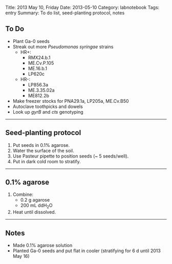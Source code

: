 Title: 2013 May 10, Friday
Date: 2013-05-10
Category: labnotebook
Tags: entry
Summary: To do list, seed-planting protocol, notes

## To Do ##

- Plant Ga-0 seeds
- Streak out more _Pseudomonas syringae_ strains
    - HR+:
        - RMX24.b.1
        - ME.Cv.P.105
        - ME.16.b.1
        - LP620c
    - HR-:
        - LP856.3a
        - ME.3.35.02a
        - ME812.2b
- Make freezer stocks for PNA29.1a, LP205a, ME.Cv.B50
- Autoclave toothpicks and dowels 
- Look up _gyrB_ and _cts_ genotyping

***

## Seed-planting protocol ##

1. Put seeds in 0.1% agarose.
2. Water the surface of the soil.
3. Use Pasteur pipette to position seeds (~ 5 seeds/well).
4. Put in dark cold room to stratify.

***

## 0.1% agarose ##

1. Combine:
    - 0.2 g agarose
    - 200 mL ddH<sub>2</sub>O
2. Heat until dissolved.

***

## Notes ##

- Made 0.1% agarose solution
- Planted Ga-0 seeds and put flat in cooler (stratifying for 6 d until 2013 May 
  16)
